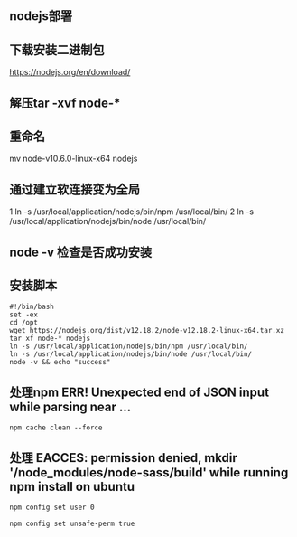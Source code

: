 ## nodejs部署
## 下载安装二进制包
https://nodejs.org/en/download/
## 解压tar -xvf node-*
## 重命名
mv node-v10.6.0-linux-x64 nodejs
## 通过建立软连接变为全局
1 ln -s /usr/local/application/nodejs/bin/npm /usr/local/bin/
2 ln -s /usr/local/application/nodejs/bin/node /usr/local/bin/

## node -v 检查是否成功安装

## 安装脚本
```
#!/bin/bash
set -ex
cd /opt
wget https://nodejs.org/dist/v12.18.2/node-v12.18.2-linux-x64.tar.xz
tar xf node-* nodejs
ln -s /usr/local/application/nodejs/bin/npm /usr/local/bin/
ln -s /usr/local/application/nodejs/bin/node /usr/local/bin/
node -v && echo "success"
```

## 处理npm ERR! Unexpected end of JSON input while parsing near ...

`npm cache clean --force`

## 处理  EACCES: permission denied, mkdir '/node_modules/node-sass/build' while running npm install on ubuntu
```bash
npm config set user 0 

npm config set unsafe-perm true 
```
